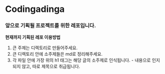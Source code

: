 # Codingadinga
### 앞으로 기획될 프로젝트를 위한 레포입니다.

**현재까지 기획된 레포 이용방법**
  1. 큰 주제는 디렉토리로 만들어주세요.
  2. 큰 디렉토리 안에 소주제들은 md로 정리해주세요. 
  3. 각 파일 안에 가장 위의 h1 태그는 해당 글의 소주제로 인식됩니다.
    - 내용으로 인지되지 않고, 따로 제목으로 취급됩니다.
  